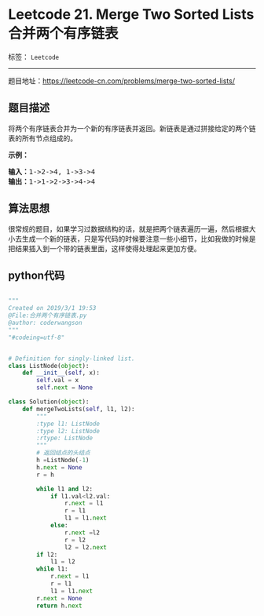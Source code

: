 ﻿# Leetcode 21. Merge Two Sorted Lists 合并两个有序链表

标签： `Leetcode`

---

题目地址：https://leetcode-cn.com/problems/merge-two-sorted-lists/  

## 题目描述  

<p>将两个有序链表合并为一个新的有序链表并返回。新链表是通过拼接给定的两个链表的所有节点组成的。&nbsp;</p>

<p><strong>示例：</strong></p>

<pre><strong>输入：</strong>1-&gt;2-&gt;4, 1-&gt;3-&gt;4
<strong>输出：</strong>1-&gt;1-&gt;2-&gt;3-&gt;4-&gt;4
</pre>   

## 算法思想  

很常规的题目，如果学习过数据结构的话，就是把两个链表遍历一遍，然后根据大小去生成一个新的链表，只是写代码的时候要注意一些小细节，比如我做的时候是把结果插入到一个带的链表里面，这样使得处理起来更加方便。   

## python代码  

```python  

"""
Created on 2019/3/1 19:53
@File:合并两个有序链表.py
@author: coderwangson
"""
"#codeing=utf-8"


# Definition for singly-linked list.
class ListNode(object):
    def __init__(self, x):
        self.val = x
        self.next = None

class Solution(object):
    def mergeTwoLists(self, l1, l2):
        """
        :type l1: ListNode
        :type l2: ListNode
        :rtype: ListNode
        """
        # 返回结点的头结点
        h =ListNode(-1)
        h.next = None
        r = h

        while l1 and l2:
            if l1.val<l2.val:
                r.next = l1
                r = l1
                l1 = l1.next
            else:
                r.next =l2
                r = l2
                l2 = l2.next
        if l2:
            l1 = l2
        while l1:
            r.next = l1
            r = l1
            l1 = l1.next
        r.next = None
        return h.next

```  






